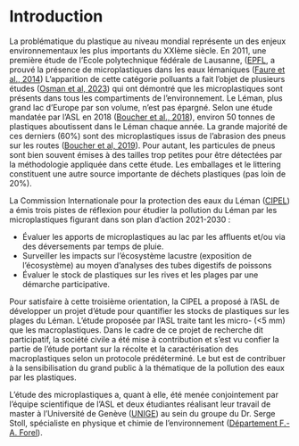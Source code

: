 # Introduction

La problématique du plastique au niveau mondial représente un des enjeux environnementaux les plus importants du XXIème siècle. En 2011, une première étude de l’Ecole polytechnique fédérale de Lausanne, ([EPFL](https://www.epfl.ch/about/), a prouvé la présence de microplastiques dans les eaux lémaniques ([Faure et al., 2014](faure_et_all)) L’apparition de cette catégorie polluants a fait l’objet de plusieurs études ([Osman et al, 2023](Osman)) qui ont démontré que les microplastiques sont présents dans tous les compartiments de l’environnement. Le Léman, plus grand lac d’Europe par son volume, n’est pas épargné. Selon une étude mandatée par l’ASL en 2018 ([Boucher et al., 2018](boucher_et_all)), environ 50 tonnes de plastiques aboutissent dans le Léman chaque année. La grande majorité de ces derniers (60%) sont des microplastiques issus de l’abrasion des pneus sur les routes ([Boucher et al, 2019](boucher_et_all)). Pour autant, les particules de pneus sont bien souvent émises à des tailles trop petites pour être détectées  par la méthodologie appliquée dans cette étude. Les emballages et le littering constituent une autre source importante de déchets plastiques (pas loin de  20%). 

La Commission Internationale pour la protection des eaux du Léman ([CIPEL](https://www.cipel.org/en/)) a émis trois pistes de réflexion pour étudier la pollution du Léman par les microplastiques figurant dans son plan d’action 2021-2030 : 
-	Évaluer les apports de microplastiques au lac par les affluents et/ou via des déversements par temps de pluie.
-	Surveiller les impacts sur l’écosystème lacustre (exposition de l’écosystème) au moyen d’analyses des tubes digestifs de poissons
-	Évaluer le stock de plastiques sur les rives et les plages par une démarche participative.

Pour satisfaire à cette troisième orientation, la CIPEL a proposé à l’ASL de développer un projet d’étude pour quantifier les stocks de plastiques sur les plages du Léman.
L’étude proposée par l’ASL traite tant les micro- (<5 mm) que les macroplastiques. Dans le cadre de ce projet de recherche dit participatif, la société civile a été mise à contribution et s’est vu confier la partie de l’étude portant sur la récolte et la caractérisation des macroplastiques selon un protocole prédéterminé. Le but est de contribuer à la sensibilisation du grand public à la thématique de la pollution des eaux par les plastiques.

L’étude des microplastiques a, quant à elle, été menée conjointement par l’équipe scientifique de l’ASL et deux étudiantes réalisant leur travail de master à l’Université de Genève ([UNIGE](https://www.unige.ch/)) au sein du groupe du Dr. Serge Stoll, spécialiste en physique et chimie de l’environnement ([Département F.-A. Forel](https://www.unige.ch/forel/)).
